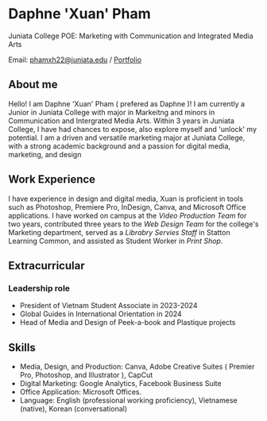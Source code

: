 # Daphne 'Xuan' Pham

Juniata College 
POE: Marketing with Communication and Integrated Media Arts 

Email: phamxh22@juniata.edu / [Portfolio](https://www.behance.net/daphnepham1003/projects)


## About me 

Hello! I am Daphne 'Xuan' Pham ( prefered as Daphne )! I am currently a Junior in Juniata College with major in Markeitng and minors in Communication and Intergrated Media Arts. Within 3 years in Juniata College, I have had chances to expose, also explore myself and 'unlock' my potential. I am a driven and versatile marketing major at Juniata College, with a strong academic background and a passion for digital media, marketing, and design

## Work Experience 

I have experience in design and digital media, Xuan is proficient in tools such as Photoshop, Premiere Pro, InDesign, Canva, and Microsoft Office applications. I have worked on campus at the _Video Production Team_ for two years, contributed three years to the _Web Design Team_ for the college's Marketing department, served as a _Librabry Servies Staff_ in Statton Learning Common, and assisted as Student Worker in _Print Shop_.

 ## Extracurricular 
 
 ### Leadership role

 * President of Vietnam Student Associate in 2023-2024
 * Global Guides in International Orientation in 2024
 * Head of Media and Design of Peek-a-book and Plastique projects

## Skills 

* Media, Design, and Production: Canva, Adobe Creative Suites ( Premier Pro, Photoshop, and Illustrator ), CapCut
* Digital Marketing: Google Analytics, Facebook Business Suite
* Office Application: Microsoft Offices.
* Language: English (professional working proficiency), Vietnamese (native), Korean (conversational)
